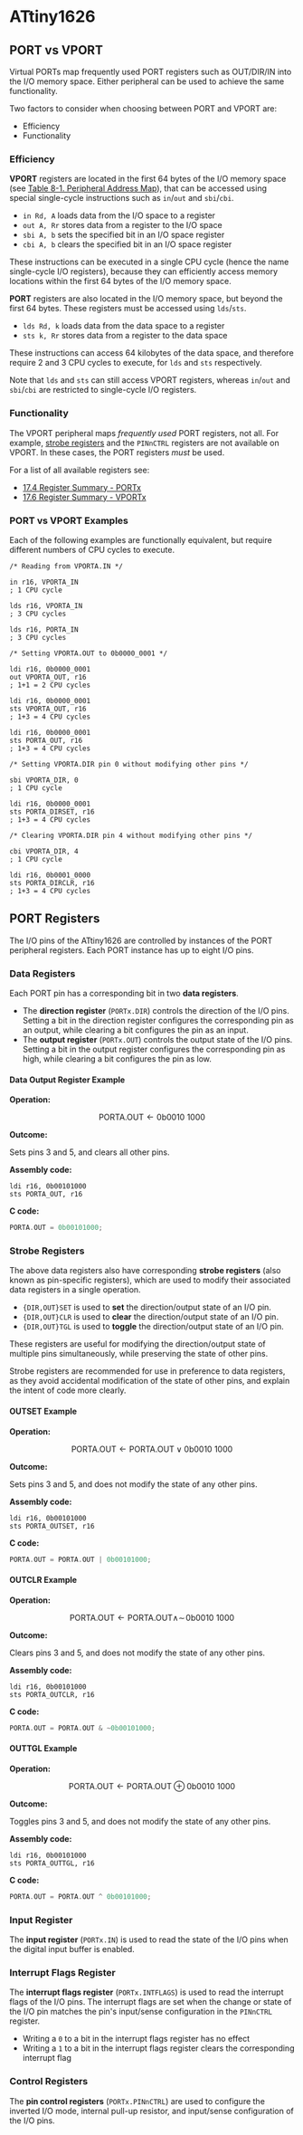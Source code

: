 # ATtiny1626

## PORT vs VPORT

Virtual PORTs map frequently used PORT registers such as OUT/DIR/IN into
the I/O memory space.
Either peripheral can be used to achieve the same functionality.

Two factors to consider when choosing between PORT and VPORT are:

- Efficiency
- Functionality

### Efficiency

**VPORT** registers are located in the first 64 bytes of the I/O memory
space (see [Table 8-1. Peripheral Address Map](https://raw.githubusercontent.com/Tarang74/cab202-technical-support/main/ATtiny1626%20DataSheet.pdf#page=62)),
that can be accessed using special single-cycle instructions such as
`in`/`out` and `sbi`/`cbi`.

- `in Rd, A` loads data from the I/O space to a register
- `out A, Rr` stores data from a register to the I/O space
- `sbi A, b` sets the specified bit in an I/O space register
- `cbi A, b` clears the specified bit in an I/O space register

These instructions can be executed in a single CPU cycle (hence the name
single-cycle I/O registers), because they can efficiently access memory
locations within the first 64 bytes of the I/O memory space.

**PORT** registers are also located in the I/O memory space, but beyond the
first 64 bytes. These registers must be accessed using `lds`/`sts`.

- `lds Rd, k` loads data from the data space to a register
- `sts k, Rr` stores data from a register to the data space

These instructions can access 64 kilobytes of the data space, and
therefore require 2 and 3 CPU cycles to execute, for `lds` and
`sts` respectively.

Note that `lds` and `sts` can still access VPORT registers, whereas
`in`/`out` and `sbi`/`cbi` are restricted to single-cycle I/O registers.

### Functionality

The VPORT peripheral maps *frequently used* PORT registers, not all. For
example, [strobe registers](##strobe-registers) and the `PINnCTRL`
registers are not available on VPORT. In these cases, the PORT registers
*must* be used.

For a list of all available registers see:

- [17.4 Register Summary - PORTx](https://raw.githubusercontent.com/Tarang74/cab202-technical-support/main/ATtiny1626%20DataSheet.pdf#page=153)
- [17.6 Register Summary - VPORTx](https://raw.githubusercontent.com/Tarang74/cab202-technical-support/main/ATtiny1626%20DataSheet.pdf#page=166)

### PORT vs VPORT Examples

Each of the following examples are functionally equivalent, but require
different numbers of CPU cycles to execute.

```avrasm
/* Reading from VPORTA.IN */

in r16, VPORTA_IN
; 1 CPU cycle

lds r16, VPORTA_IN
; 3 CPU cycles

lds r16, PORTA_IN
; 3 CPU cycles

/* Setting VPORTA.OUT to 0b0000_0001 */

ldi r16, 0b0000_0001
out VPORTA_OUT, r16
; 1+1 = 2 CPU cycles

ldi r16, 0b0000_0001
sts VPORTA_OUT, r16
; 1+3 = 4 CPU cycles

ldi r16, 0b0000_0001
sts PORTA_OUT, r16
; 1+3 = 4 CPU cycles

/* Setting VPORTA.DIR pin 0 without modifying other pins */

sbi VPORTA_DIR, 0
; 1 CPU cycle

ldi r16, 0b0000_0001
sts PORTA_DIRSET, r16
; 1+3 = 4 CPU cycles

/* Clearing VPORTA.DIR pin 4 without modifying other pins */

cbi VPORTA_DIR, 4
; 1 CPU cycle

ldi r16, 0b0001_0000
sts PORTA_DIRCLR, r16
; 1+3 = 4 CPU cycles
```

## PORT Registers

The I/O pins of the ATtiny1626 are controlled by instances of the PORT
peripheral registers. Each PORT instance has up to eight I/O pins.

### Data Registers

Each PORT pin has a corresponding bit in two **data registers**.

- The **direction register** (`PORTx.DIR`) controls the direction of the
  I/O pins. Setting a bit in the direction register configures the
  corresponding pin as an output, while clearing a bit configures the pin
  as an input.
- The **output register** (`PORTx.OUT`) controls the output state of the
  I/O pins. Setting a bit in the output register configures the
  corresponding pin as high, while clearing a bit configures the pin as
  low.

#### Data Output Register Example

**Operation:**

$$\mathsf{PORTA.OUT} \gets \mathsf{0b0010\ 1000}$$

**Outcome:**

Sets pins 3 and 5, and clears all other pins.

**Assembly code:**

```avrasm
ldi r16, 0b00101000
sts PORTA_OUT, r16
```

**C code:**

```c
PORTA.OUT = 0b00101000;
```

### Strobe Registers

The above data registers also have corresponding **strobe registers**
(also known as pin-specific registers), which are used to modify their
associated data registers in a single operation.

- `{DIR,OUT}SET` is used to **set** the direction/output state of an I/O pin.
- `{DIR,OUT}CLR` is used to **clear** the direction/output state of an I/O pin.
- `{DIR,OUT}TGL` is used to **toggle** the direction/output state of an I/O pin.

These registers are useful for modifying the direction/output state of
multiple pins simultaneously, while preserving the state of other pins.

Strobe registers are recommended for use in preference to data registers,
as they avoid accidental modification of the state of other pins, and
explain the intent of code more clearly.

#### OUTSET Example

**Operation:**

$$\mathsf{PORTA.OUT} \gets \mathsf{PORTA.OUT} \vee \mathsf{0b0010\ 1000}$$

**Outcome:**

Sets pins 3 and 5, and does not modify the state of any other pins.

**Assembly code:**

```avrasm
ldi r16, 0b00101000
sts PORTA_OUTSET, r16
```

**C code:**

```c
PORTA.OUT = PORTA.OUT | 0b00101000;
```

#### OUTCLR Example

**Operation:**

$$\mathsf{PORTA.OUT} \gets \mathsf{PORTA.OUT} \wedge \sim \!\mathsf{0b0010\ 1000}$$

**Outcome:**

Clears pins 3 and 5, and does not modify the state of any other pins.

**Assembly code:**

```avrasm
ldi r16, 0b00101000
sts PORTA_OUTCLR, r16
```

**C code:**

```c
PORTA.OUT = PORTA.OUT & ~0b00101000;
```

#### OUTTGL Example

**Operation:**

$$\mathsf{PORTA.OUT} \gets \mathsf{PORTA.OUT} \oplus \mathsf{0b0010\ 1000}$$

**Outcome:**

Toggles pins 3 and 5, and does not modify the state of any other pins.

**Assembly code:**

```avrasm
ldi r16, 0b00101000
sts PORTA_OUTTGL, r16
```

**C code:**

```c
PORTA.OUT = PORTA.OUT ^ 0b00101000;
```

### Input Register

The **input register** (`PORTx.IN`) is used to read the state of the I/O
pins when the digital input buffer is enabled.

### Interrupt Flags Register

The **interrupt flags register** (`PORTx.INTFLAGS`) is used to read the
interrupt flags of the I/O pins. The interrupt flags are set when the
change or state of the I/O pin matches the pin's input/sense
configuration in the `PINnCTRL` register.

- Writing a `0` to a bit in the interrupt flags register has no effect
- Writing a `1` to a bit in the interrupt flags register clears the
  corresponding interrupt flag

### Control Registers

The **pin control registers** (`PORTx.PINnCTRL`) are used to configure
the inverted I/O mode, internal pull-up resistor, and input/sense
configuration of the I/O pins.
